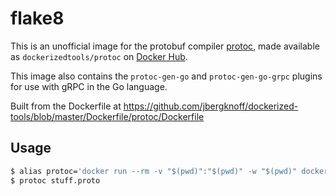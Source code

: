 # flake8

This is an unofficial image for the protobuf compiler [protoc](https://github.com/protocolbuffers/protobuf), made available as `dockerizedtools/protoc` on [Docker Hub](https://hub.docker.com/r/dockerizedtools/protoc).

This image also contains the `protoc-gen-go` and `protoc-gen-go-grpc` plugins for use with gRPC in the Go language.

Built from the Dockerfile at https://github.com/jbergknoff/dockerized-tools/blob/master/Dockerfile/protoc/Dockerfile

## Usage

```sh
$ alias protoc='docker run --rm -v "$(pwd)":"$(pwd)" -w "$(pwd)" dockerizedtools/protoc:<version>'
$ protoc stuff.proto
```
